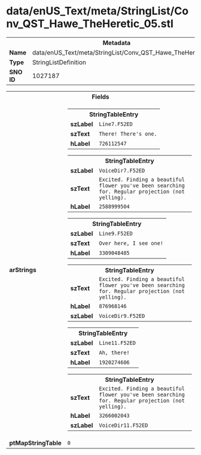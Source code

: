 <h1>data/enUS_Text/meta/StringList/Conv_QST_Hawe_TheHeretic_05.stl</h1><table><tr><th colspan="100%">Metadata</th></tr><tr><td><b>Name</b></td><td>data/enUS_Text/meta/StringList/Conv_QST_Hawe_TheHeretic_05.stl</td></tr><tr><td><b>Type</b></td><td>StringListDefinition</td></tr><tr><td><b>SNO ID</b></td><td>1027187</td></tr></table>

<table><tr><th colspan="100%">Fields</th></tr><tr><td><b>arStrings</b></td><td><table><tr><th colspan="100%">StringTableEntry</th></tr><tr><td><b>szLabel</b></td><td><code>Line7.F52ED</code></td></tr><tr><td><b>szText</b></td><td><code>There! There's one.</code></td></tr><tr><td><b>hLabel</b></td><td><code>726112547</code></td></tr></table>


<table><tr><th colspan="100%">StringTableEntry</th></tr><tr><td><b>szLabel</b></td><td><code>VoiceDir7.F52ED</code></td></tr><tr><td><b>szText</b></td><td><code>Excited. Finding a beautiful flower you've been searching for. Regular projection (not yelling).</code></td></tr><tr><td><b>hLabel</b></td><td><code>2588999504</code></td></tr></table>


<table><tr><th colspan="100%">StringTableEntry</th></tr><tr><td><b>szLabel</b></td><td><code>Line9.F52ED</code></td></tr><tr><td><b>szText</b></td><td><code>Over here, I see one!</code></td></tr><tr><td><b>hLabel</b></td><td><code>3309048485</code></td></tr></table>


<table><tr><th colspan="100%">StringTableEntry</th></tr><tr><td><b>szText</b></td><td><code>Excited. Finding a beautiful flower you've been searching for. Regular projection (not yelling).</code></td></tr><tr><td><b>hLabel</b></td><td><code>876968146</code></td></tr><tr><td><b>szLabel</b></td><td><code>VoiceDir9.F52ED</code></td></tr></table>


<table><tr><th colspan="100%">StringTableEntry</th></tr><tr><td><b>szLabel</b></td><td><code>Line11.F52ED</code></td></tr><tr><td><b>szText</b></td><td><code>Ah, there!</code></td></tr><tr><td><b>hLabel</b></td><td><code>1920274606</code></td></tr></table>


<table><tr><th colspan="100%">StringTableEntry</th></tr><tr><td><b>szText</b></td><td><code>Excited. Finding a beautiful flower you've been searching for. Regular projection (not yelling).</code></td></tr><tr><td><b>hLabel</b></td><td><code>3266002043</code></td></tr><tr><td><b>szLabel</b></td><td><code>VoiceDir11.F52ED</code></td></tr></table>


</td></tr><tr><td><b>ptMapStringTable</b></td><td><code>0</code></td></tr></table>

